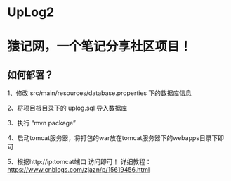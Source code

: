 # UpLog2
# 猿记网，一个笔记分享社区项目！

## 如何部署？

1、修改 src/main/resources/database.properties 下的数据库信息

2、将项目根目录下的 uplog.sql 导入数据库 

3、执行 “mvn package” 

4、启动tomcat服务器，将打包的war放在tomcat服务器下的webapps目录下即可 

5、根据http://ip:tomcat端口 访问即可！
详细教程：https://www.cnblogs.com/zjazn/p/15619456.html
